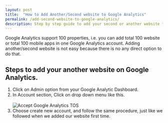 ```yaml
---
layout: post
title:  "How to Add Another/Second website to Google Analytics"
permalink: /add-second-website-to-google-analytics/
description: Step by step guide to add your second or another website to Google analytics
---
```

Google Analytics support 100 properties, i.e. you can add total 100 website or total 100 mobile apps in one Google Analytics account. Adding another/second website is not easy because there is no any direct option to do that.

## Steps to add your another website on Google Analytics. ##

1. Click on Admin option from your Google Analytic Dashboard.
2. In Account section, Click on drop down menu like this.<br/><br/><img class="img-responsive" src="https://cdn.arjunsinh.com/Add-Another-Website-in-Google-Analytics.png" alt="Accept Google Analytics TOS" />
3. Choose create new account, and follow the same procedure, just like we followed when we added our website first time.
